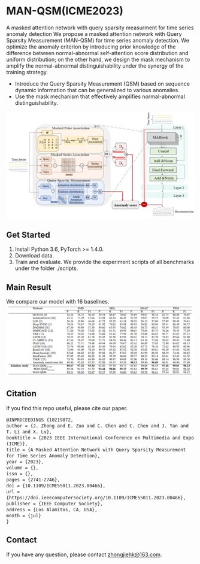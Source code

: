 # MAN-QSM(ICME2023)
A masked attention network with query sparsity measurment for time series anomaly detection
We propose a masked attention network with Query Sparsity Measurement (MAN-QSM) for time series anomaly detection. We optimize the anomaly criterion by introducing prior knowledge of the difference between normal-abnormal self-attention score distribution and uniform distribution; on the other hand, we design the mask mechanism to amplify the normal-abnormal distinguishability under the synergy of the training strategy.

* Introduce the Query Sparsity Measurement (QSM) based on sequence dynamic information that can be generalized to various anomalies.
* Use the mask mechanism that effectively amplifies normal-abnormal distinguishability.
  
  
![structure](pics/structure.png)
## Get Started
1.  Install Python 3.6, PyTorch >= 1.4.0. 
2.  Download data.
3.  Train and evaluate. We provide the experiment scripts of all benchmarks under the folder ./scripts.
## Main Result
We compare our model with 16 baselines.
![result](pics/result.png)
## Citation
If you find this repo useful, please cite our paper.
```
@INPROCEEDINGS {10219872,
author = {J. Zhong and E. Zuo and C. Chen and C. Chen and J. Yan and T. Li and X. Lv},
booktitle = {2023 IEEE International Conference on Multimedia and Expo (ICME)},
title = {A Masked Attention Network with Query Sparsity Measurement for Time Series Anomaly Detection},
year = {2023},
volume = {},
issn = {},
pages = {2741-2746},
doi = {10.1109/ICME55011.2023.00466},
url = {https://doi.ieeecomputersociety.org/10.1109/ICME55011.2023.00466},
publisher = {IEEE Computer Society},
address = {Los Alamitos, CA, USA},
month = {jul}
}
```
## Contact
If you have any question, please contact zhongjiehk@163.com.
